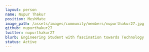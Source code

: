 ```yaml
---
layout: person
name: Nupur Thakur
position: MeshMate
image_path: /assets/images/community/members/nupurthakur27.jpg
github: nupurthakur27
twitter: nupurthakur27
blurb: Engineering Student with fascination towards Technology
status: Active
---
```

